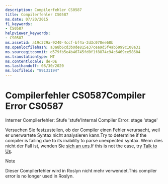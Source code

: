 ```yaml
---
description: Compilerfehler CS0587
title: Compilerfehler CS0587
ms.date: 07/20/2015
f1_keywords:
- CS0587
helpviewer_keywords:
- CS0587
ms.assetid: a19c329a-9240-4ccf-bf4a-2d3c070ee68b
ms.openlocfilehash: a3a8b6cd3b0de815e37cea9d5f4ab5999c108a31
ms.sourcegitcommit: d579fb5e4b46745fd0f1f8874c94c6469ce58604
ms.translationtype: MT
ms.contentlocale: de-DE
ms.lasthandoff: 08/30/2020
ms.locfileid: "89131194"
---
```

# <a name="compiler-error-cs0587"></a><span data-ttu-id="f692f-103">Compilerfehler CS0587</span><span class="sxs-lookup"><span data-stu-id="f692f-103">Compiler Error CS0587</span></span>

<span data-ttu-id="f692f-104">Interner Compilerfehler: Stufe 'stufe'</span><span class="sxs-lookup"><span data-stu-id="f692f-104">Internal Compiler Error: stage 'stage'</span></span>

 <span data-ttu-id="f692f-105">Versuchen Sie festzustellen, ob der Compiler einen Fehler verursacht, weil er unerwartete Syntax nicht analysieren kann.</span><span class="sxs-lookup"><span data-stu-id="f692f-105">Try to determine if the compiler is failing due to its inability to parse unexpected syntax.</span></span> <span data-ttu-id="f692f-106">Wenn dies nicht der Fall ist, wenden Sie [sich an uns](/visualstudio/ide/feedback-options).</span><span class="sxs-lookup"><span data-stu-id="f692f-106">If this is not the case, try [Talk to Us](/visualstudio/ide/feedback-options).</span></span>

> [!NOTE]
> <span data-ttu-id="f692f-107">Dieser Compilerfehler wird in Roslyn nicht mehr verwendet.</span><span class="sxs-lookup"><span data-stu-id="f692f-107">This compiler error is no longer used in Roslyn.</span></span>
